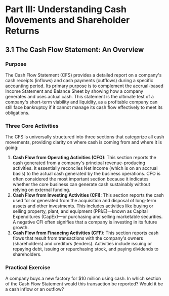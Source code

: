 # Part III: Understanding Cash Movements and Shareholder Returns

## 3.1 The Cash Flow Statement: An Overview

### Purpose
The Cash Flow Statement (CFS) provides a detailed report on a company's cash receipts (inflows) and cash payments (outflows) during a specific accounting period. Its primary purpose is to complement the accrual-based Income Statement and Balance Sheet by showing how a company generates and uses actual cash. This statement is the ultimate test of a company's short-term viability and liquidity, as a profitable company can still face bankruptcy if it cannot manage its cash flow effectively to meet its obligations.

### Three Core Activities
The CFS is universally structured into three sections that categorize all cash movements, providing clarity on where cash is coming from and where it is going:

1.  **Cash Flow from Operating Activities (CFO)**: This section reports the cash generated from a company's principal revenue-producing activities. It essentially reconciles Net Income (which is on an accrual basis) to the actual cash generated by the business operations. CFO is often considered the most important section because it indicates whether the core business can generate cash sustainably without relying on external funding.
2.  **Cash Flow from Investing Activities (CFI)**: This section reports the cash used for or generated from the acquisition and disposal of long-term assets and other investments. This includes activities like buying or selling property, plant, and equipment (PP&E)—known as Capital Expenditures (CapEx)—or purchasing and selling marketable securities. A negative CFI often signifies that a company is investing in its future growth.
3.  **Cash Flow from Financing Activities (CFF)**: This section reports cash flows that result from transactions with the company's owners (shareholders) and creditors (lenders). Activities include issuing or repaying debt, issuing or repurchasing stock, and paying dividends to shareholders.

### Practical Exercise
A company buys a new factory for $10 million using cash. In which section of the Cash Flow Statement would this transaction be reported? Would it be a cash inflow or an outflow?
